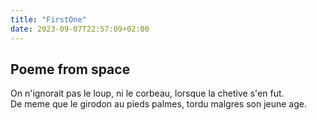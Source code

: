 ```yaml
---
title: "FirstOne"
date: 2023-09-07T22:57:09+02:00
---
```


## Poeme from space

On n'ignorait pas le loup, ni le corbeau, lorsque la chetive s'en fut.  
De meme que le girodon au pieds palmes, tordu malgres son jeune age.  

